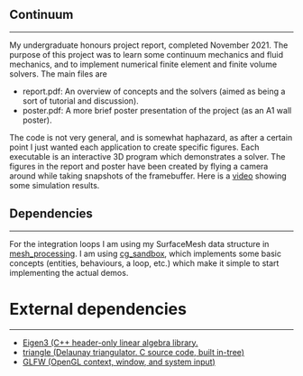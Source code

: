 ## Continuum
------------------------
My undergraduate honours project report, completed November 2021.
The purpose of this project was to learn some continuum mechanics and fluid mechanics, and to implement numerical finite element
and finite volume solvers. The main files are

- report.pdf: An overview of concepts and the solvers (aimed as being a sort of tutorial and discussion).
- poster.pdf: A more brief poster presentation of the project (as an A1 wall poster).

The code is not very general, and is somewhat haphazard, as after a certain point I just wanted each application to create specific figures.
Each executable is an interactive 3D program which demonstrates a solver. The figures in the report and poster have been created
by flying a camera around while taking snapshots of the framebuffer. Here is a [video](https://www.youtube.com/watch?v=m5He2x3gNz8) showing some simulation results.

## Dependencies
-----------------------
For the integration loops I am using my SurfaceMesh data structure in [mesh_processing](https://github.com/LucasPayne/mesh_processing).
I am using [cg_sandbox](https://github.com/LucasPayne/cg_sandbox), which implements some basic concepts (entities, behaviours, a loop, etc.) which make
it simple to start implementing the actual demos.

# External dependencies
-----------------------
- [Eigen3 (C++ header-only linear algebra library.](https://gitlab.com/libeigen/eigen)
- [triangle (Delaunay triangulator. C source code, built in-tree)](http://www.cs.cmu.edu/~quake/triangle.html)
- [GLFW (OpenGL context, window, and system input)](https://www.glfw.org/)
